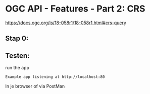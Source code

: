 # OGC API - Features - Part 2: CRS

https://docs.ogc.org/is/18-058r1/18-058r1.html#crs-query

## Stap 0:


## Testen:
run the app

`Example app listening at http://localhost:80`

In je browser of via PostMan
